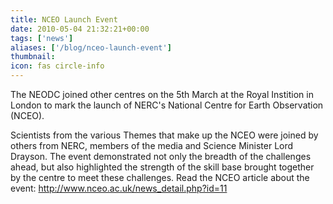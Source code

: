 ```yaml
---
title: NCEO Launch Event
date: 2010-05-04 21:32:21+00:00
tags: ['news']
aliases: ['/blog/nceo-launch-event']
thumbnail: 
icon: fas circle-info
---
```

The NEODC joined other centres on the 5th March at the Royal Instition in London to mark the launch of NERC's National Centre for Earth Observation (NCEO).



Scientists from the various Themes that make up the NCEO were joined by others from NERC, members of the media and Science Minister Lord Drayson. The event demonstrated not only the breadth of the challenges ahead, but also highlighted the strength of the skill base brought together by the centre to meet these challenges. Read the NCEO article about the event: <http://www.nceo.ac.uk/news_detail.php?id=11> 


